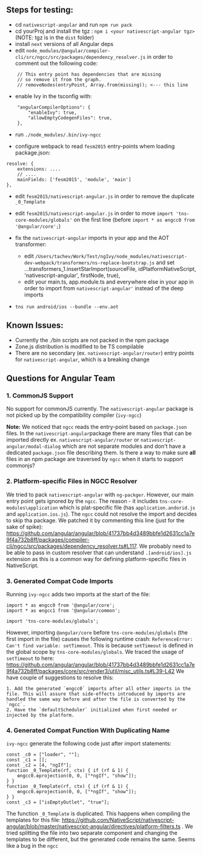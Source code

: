 ## Steps for testing:

- cd `nativescript-angular` and run `npm run pack`
- cd yourProj and install the tgz : `npm i <your nativescript-angular tgz>` (NOTE: tgz is in the `dist` folder)
- install `next` versions of all Angular deps
- edit `node_modules/@angular/compiler-cli/src/ngcc/src/packages/dependency_resolver.js` in order to comment out the following code:
```
    // This entry point has dependencies that are missing
    // so remove it from the graph.
    // removeNodes(entryPoint, Array.from(missing)); <--- this line
```
- enable Ivy in the tsconfig with:
```
    "angularCompilerOptions": {
        "enableIvy": true,
        "allowEmptyCodegenFiles": true,
    },
```
- run `./node_modules/.bin/ivy-ngcc`

- configure webpack to read `fesm2015` entry-points whem loading package.json:
``` 
resolve: {
    extensions: ....
    // ....
    mainFields: ['fesm2015', 'module', 'main']
},
```

- edit `fesm2015/nativescript-angular.js` in order to remove the duplicate `_0_Template`
- edit `fesm2015/nativescript-angular.js` in order to move `import 'tns-core-modules/globals'` on the first line (before `import * as ɵngcc0 from '@angular/core';`)

- fix the `nativescript-angular` imports in your app and the AOT transformer:
  - edit `/Users/tachev/Work/Test/ngIvy/node_modules/nativescript-dev-webpack/transformers/ns-replace-bootstrap.js` and set ...transformers_1.insertStarImport(sourceFile, idPlatformNativeScript, 'nativescript-angular', firstNode, true),
  - edit your main.ts, app.module.ts and everywhere else in your app in order to import from `nativescript-angular'` instead of the deep imports

- `tns run android/ios --bundle --env.aot`


## Known Issues:

- Currently the ./bin scripts are not packed in the npm package
- Zone.js distribution is modified to be TS compilable
- There are no secondary (ex. `nativescript-angular/router`) entry points for `nativescript-angular`, which is a breaking change


## Questions for Angular Team

### 1. CommonJS Support 
No support for commonJS currently. The `nativescript-angular` package is not picked up by the compatibility compiler (`ivy-ngcc`)

**Note:** We noticed that `ngcc` reads the entry-point based on `package.json` files. In the `nativescript-angular`package there are many files that can be imported directly ex. `nativescript-angular/router` or `nativescript-angular/modal-dialog` which are not separate modules and don't have a dedicated `package.json` file describing them. Is there a way to make sure **all** files in an npm package are traversed by `ngcc` when it starts to support commonjs?

### 2. Platform-specific Files in NGCC Resolver 
We tried to pack `nativescript-angular` with `ng-packger`. However, our main entry point gets ignored by the `ngcc`. The reason - it includes `tns-core-modules\application` which is plat-specific file (has `application.andorid.js` and `application.ios.js`). The `ngcc` could not resolve the import and decides to skip tha package. We patched it by commenting this line (just for the sake of spike): https://github.com/angular/angular/blob/41737bb4d3489bbfe1d2631cc1a7e9f4a732b8ff/packages/compiler-cli/ngcc/src/packages/dependency_resolver.ts#L117.
We probably need to be able to pass in custom resolver that can understand `.[android/ios].js` extension as this is a common way for defining platform-specific files in NativeScript.


### 3. Generated Compat Code Imports 
Running `ivy-ngcc` adds two imports at the start of the file:

```
import * as ɵngcc0 from '@angular/core';
import * as ɵngcc1 from '@angular/common';

import 'tns-core-modules/globals';
```
However, importing `@angular/core` before `tns-core-modules/globals` (the first import in the file) causes the following runtime crash: `ReferenceError: Can't find variable: setTimeout`. This is because `setTimeout` is defined in the global scope by `tns-core-modules/globals`. We traced the usage of `setTimeout` to here: https://github.com/angular/angular/blob/41737bb4d3489bbfe1d2631cc1a7e9f4a732b8ff/packages/core/src/render3/util/misc_utils.ts#L39-L42 
We have couple of suggestions to resolve this:

    1. Add the generated `ɵngcc0` imports after all other imports in the file. This will assure that side-effects introduced by imports are handled the same way before and after the file is converted by the `ngcc`.
    2. Have the `defaultScheduler` initialized when first needed or injected by the platform.


### 4. Generated Compat Function With Duplicating Name 
`ivy-ngcc` generate the following code just after import statements:
```
const _c0 = ["loader", ""];
const _c1 = [];
const _c2 = [4, "ngIf"];
function _0_Template(rf, ctx) { if (rf & 1) {
    ɵngcc0.ɵprojection(0, 0, ["*ngIf", "show"]);
} }
function _0_Template(rf, ctx) { if (rf & 1) {
    ɵngcc0.ɵprojection(0, 0, ["*ngIf", "show"]);
} }
const _c3 = ["isEmptyOutlet", "true"];
```

The function `_0_Template` is duplicated. This happens when compiling the templates for this file: https://github.com/NativeScript/nativescript-angular/blob/master/nativescript-angular/directives/platform-filters.ts . We tried splitting the file into two separate component and changing the templates to be different, but the generated code remains the same. Seems like a bug in the `ngcc`